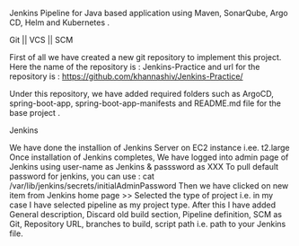 Jenkins Pipeline for Java based application using Maven, SonarQube, Argo CD, Helm and Kubernetes .

Git || VCS || SCM 

First of all we have created a new git repository to implement this project. Here the name of the repository is : Jenkins-Practice and url for the repository is : https://github.com/khannashiv/Jenkins-Practice/

Under this repository, we have added required folders such as ArgoCD, spring-boot-app, spring-boot-app-manifests and README.md file for the base project .

Jenkins 

We have done the installion  of Jenkins Server on EC2 instance i.ee. t2.large
Once installation of Jenkins completes, We have logged into admin page of Jenkins using user-name as Jenkins & passsword as XXX
To pull default password for jenkins, you can use : cat /var/lib/jenkins/secrets/initialAdminPassword
Then we have clicked on new item from Jenkins home page >> Selected the type of project i.e. in my case I have selected pipeline as my project type.
After this I have added General description, Discard old build section, Pipeline definition, SCM as Git, Repository URL, branches to build, script path i.e. path to your Jenkins file.